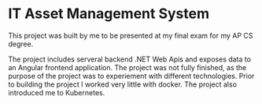 # IT Asset Management System
This project was built by me to be presented at my final exam for my AP CS degree.

The project includes serveral backend .NET Web Apis and exposes data to an Angular frontend application. The project was not fully finished, as the purpose of the project was to experiement with different technologies. Prior to building the project I worked very little with docker. The project also introduced me to Kubernetes.
